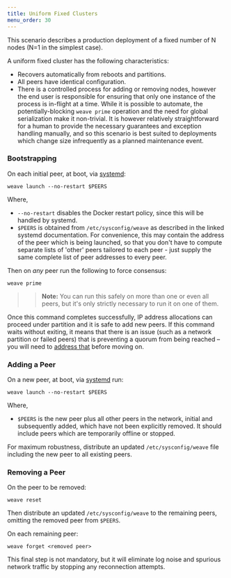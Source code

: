 ```yaml
---
title: Uniform Fixed Clusters
menu_order: 30
---
```


This scenario describes a production deployment of a fixed number of N
nodes (N=1 in the simplest case). 

A uniform fixed cluster has the following characteristics:

* Recovers automatically from reboots and partitions.
* All peers have identical configuration.
* There is a controlled process for adding or removing nodes, however
  the end user is responsible for ensuring that only one instance of
  the process is in-flight at a time. While it is possible to
  automate, the potentially-blocking `weave prime` operation and the
  need for global serialization make it non-trivial. It is however
  relatively straightforward for a human to provide the necessary
  guarantees and exception handling manually, and so this scenario is best
  suited to deployments which change size infrequently as a planned
  maintenance event.

### Bootstrapping

On each initial peer, at boot, via
[systemd](/site/installing-weave/systemd.md):

    weave launch --no-restart $PEERS

Where,

* `--no-restart` disables the Docker restart policy, since this will be
  handled by systemd.
* `$PEERS` is obtained from `/etc/sysconfig/weave` as described in the
  linked systemd documentation. For convenience, this may contain the
  address of the peer which is being launched, so that you don't have
  to compute separate lists of 'other' peers tailored to each peer -
  just supply the same complete list of peer addresses to every peer.

Then on _any_ peer run the following to force consensus:

    weave prime

>>**Note:** You can run this safely on more than one or
even all peers, but it's only strictly necessary to run it on one of
them. 

Once this command completes successfully, IP address
allocations can proceed under partition and it is safe to add new
peers. If this command waits without exiting, it means that there is an issue (such
as a network partition or failed peers) that is preventing a quorum
from being reached – you will need to [address
that](/site/troubleshooting.md) before moving on.

### Adding a Peer

On a new peer, at boot, via
[systemd](/site/installing-weave/systemd.md) run:

    weave launch --no-restart $PEERS

Where, 

* `$PEERS` is the new peer plus all other peers in the network,
initial and subsequently added, which have not been explicitly
removed. It should include peers which are temporarily offline or
stopped.

For maximum robustness, distribute an updated
`/etc/sysconfig/weave` file including the new peer to all existing
peers.

### Removing a Peer

On the peer to be removed:

    weave reset

Then distribute an updated `/etc/sysconfig/weave` to the remaining
peers, omitting the removed peer from `$PEERS`.

On each remaining peer:

    weave forget <removed peer>

This final step is not mandatory, but it will eliminate log noise and
spurious network traffic by stopping any reconnection attempts.
